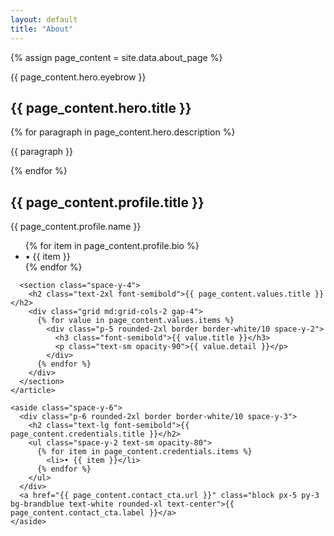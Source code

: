 ```yaml
---
layout: default
title: "About"
---
```

{% assign page_content = site.data.about_page %}

<section class="container mx-auto px-6 py-16 space-y-12">
  <div class="max-w-3xl space-y-4">
    <p class="text-xs uppercase tracking-wide opacity-70">{{ page_content.hero.eyebrow }}</p>
    <h1 class="text-3xl md:text-4xl font-semibold">{{ page_content.hero.title }}</h1>
    {% for paragraph in page_content.hero.description %}
      <p class="opacity-90">{{ paragraph }}</p>
    {% endfor %}
  </div>

  <div class="grid md:grid-cols-[2fr,1fr] gap-8 items-start">
    <article class="space-y-8">
      <section class="space-y-4">
        <h2 class="text-2xl font-semibold">{{ page_content.profile.title }}</h2>
        <p class="text-sm uppercase tracking-wide opacity-70">{{ page_content.profile.name }}</p>
        <ul class="space-y-3 text-sm opacity-90">
          {% for item in page_content.profile.bio %}
            <li>• {{ item }}</li>
          {% endfor %}
        </ul>
      </section>

      <section class="space-y-4">
        <h2 class="text-2xl font-semibold">{{ page_content.values.title }}</h2>
        <div class="grid md:grid-cols-2 gap-4">
          {% for value in page_content.values.items %}
            <div class="p-5 rounded-2xl border border-white/10 space-y-2">
              <h3 class="font-semibold">{{ value.title }}</h3>
              <p class="text-sm opacity-90">{{ value.detail }}</p>
            </div>
          {% endfor %}
        </div>
      </section>
    </article>

    <aside class="space-y-6">
      <div class="p-6 rounded-2xl border border-white/10 space-y-3">
        <h2 class="text-lg font-semibold">{{ page_content.credentials.title }}</h2>
        <ul class="space-y-2 text-sm opacity-80">
          {% for item in page_content.credentials.items %}
            <li>• {{ item }}</li>
          {% endfor %}
        </ul>
      </div>
      <a href="{{ page_content.contact_cta.url }}" class="block px-5 py-3 bg-brandblue text-white rounded-xl text-center">{{ page_content.contact_cta.label }}</a>
    </aside>
  </div>
</section>
